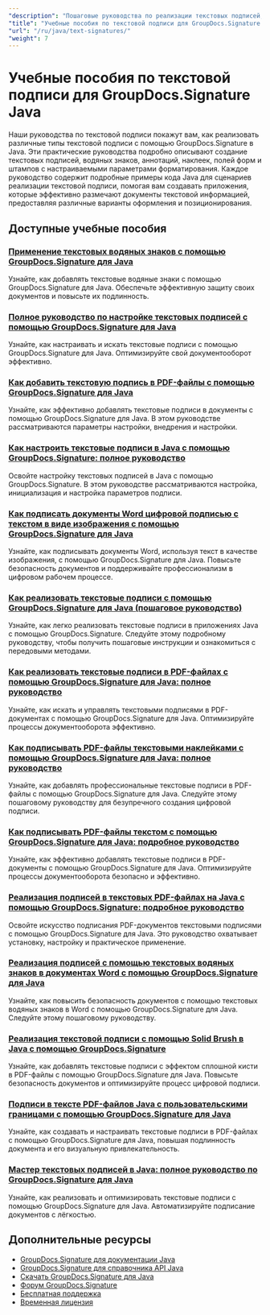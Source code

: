 ```yaml
---
"description": "Пошаговые руководства по реализации текстовых подписей, аннотаций, водяных знаков и текстовой маркировки документов с помощью GroupDocs.Signature для Java."
"title": "Учебные пособия по текстовой подписи для GroupDocs.Signature Java"
"url": "/ru/java/text-signatures/"
"weight": 7
---
```


# Учебные пособия по текстовой подписи для GroupDocs.Signature Java

Наши руководства по текстовой подписи покажут вам, как реализовать различные типы текстовой подписи с помощью GroupDocs.Signature в Java. Эти практические руководства подробно описывают создание текстовых подписей, водяных знаков, аннотаций, наклеек, полей форм и штампов с настраиваемыми параметрами форматирования. Каждое руководство содержит подробные примеры кода Java для сценариев реализации текстовой подписи, помогая вам создавать приложения, которые эффективно размечают документы текстовой информацией, предоставляя различные варианты оформления и позиционирования.

## Доступные учебные пособия

### [Применение текстовых водяных знаков с помощью GroupDocs.Signature для Java](./apply-text-watermark-signature-groupdocs-java/)
Узнайте, как добавлять текстовые водяные знаки с помощью GroupDocs.Signature для Java. Обеспечьте эффективную защиту своих документов и повысьте их подлинность.

### [Полное руководство по настройке текстовых подписей с помощью GroupDocs.Signature для Java](./guide-setting-up-text-signatures-groupdocs-signature-java/)
Узнайте, как настраивать и искать текстовые подписи с помощью GroupDocs.Signature для Java. Оптимизируйте свой документооборот эффективно.

### [Как добавить текстовую подпись в PDF-файлы с помощью GroupDocs.Signature для Java](./groupdocs-signature-java-add-text-signature/)
Узнайте, как эффективно добавлять текстовые подписи в документы с помощью GroupDocs.Signature для Java. В этом руководстве рассматриваются параметры настройки, внедрения и настройки.

### [Как настроить текстовые подписи в Java с помощью GroupDocs.Signature: полное руководство](./configure-text-signatures-java-groupdocs-signature/)
Освойте настройку текстовых подписей в Java с помощью GroupDocs.Signature. В этом руководстве рассматриваются настройка, инициализация и настройка параметров подписи.

### [Как подписать документы Word цифровой подписью с текстом в виде изображения с помощью GroupDocs.Signature для Java](./sign-word-docs-text-image-groupdocs-java/)
Узнайте, как подписывать документы Word, используя текст в качестве изображения, с помощью GroupDocs.Signature для Java. Повысьте безопасность документов и поддерживайте профессионализм в цифровом рабочем процессе.

### [Как реализовать текстовые подписи с помощью GroupDocs.Signature для Java (пошаговое руководство)](./implement-text-signatures-groupdocs-java/)
Узнайте, как легко реализовать текстовые подписи в приложениях Java с помощью GroupDocs.Signature. Следуйте этому подробному руководству, чтобы получить пошаговые инструкции и ознакомиться с передовыми методами.

### [Как реализовать текстовые подписи в PDF-файлах с помощью GroupDocs.Signature для Java: полное руководство](./groupdocs-signature-java-text-signatures-pdf/)
Узнайте, как искать и управлять текстовыми подписями в PDF-документах с помощью GroupDocs.Signature для Java. Оптимизируйте процессы документооборота эффективно.

### [Как подписывать PDF-файлы текстовыми наклейками с помощью GroupDocs.Signature для Java: полное руководство](./groupdocs-signature-java-pdf-text-sticker/)
Узнайте, как добавлять профессиональные текстовые подписи в PDF-файлы с помощью GroupDocs.Signature для Java. Следуйте этому пошаговому руководству для безупречного создания цифровой подписи.

### [Как подписывать PDF-файлы текстом с помощью GroupDocs.Signature для Java: подробное руководство](./sign-pdf-text-groupdocs-signature-java/)
Узнайте, как эффективно добавлять текстовые подписи в PDF-документы с помощью GroupDocs.Signature для Java. Оптимизируйте процессы документооборота безопасно и эффективно.

### [Реализация подписей в текстовых PDF-файлах на Java с помощью GroupDocs.Signature: подробное руководство](./pdf-text-signatures-java-groupdocs-signature/)
Освойте искусство подписания PDF-документов текстовыми подписями с помощью GroupDocs.Signature для Java. Это руководство охватывает установку, настройку и практическое применение.

### [Реализация подписей с помощью текстовых водяных знаков в документах Word с помощью GroupDocs.Signature для Java](./implement-text-watermark-signature-word-documents-groupdocs-java/)
Узнайте, как повысить безопасность документов с помощью текстовых водяных знаков в Word с помощью GroupDocs.Signature для Java. Следуйте этому пошаговому руководству.

### [Реализация текстовой подписи с помощью Solid Brush в Java с помощью GroupDocs.Signature](./groupdocs-signature-java-text-solid-brush/)
Узнайте, как добавлять текстовые подписи с эффектом сплошной кисти в PDF-файлы с помощью GroupDocs.Signature для Java. Повысьте безопасность документов и оптимизируйте процесс цифровой подписи.

### [Подписи в тексте PDF-файлов Java с пользовательскими границами с помощью GroupDocs.Signature для Java](./java-pdf-text-signatures-groupdocs-custom-borders/)
Узнайте, как создавать и настраивать текстовые подписи в PDF-файлах с помощью GroupDocs.Signature для Java, повышая подлинность документа и его визуальную привлекательность.

### [Мастер текстовых подписей в Java: полное руководство по GroupDocs.Signature для Java](./groupdocs-signature-java-text-signatures-guide/)
Узнайте, как реализовать и оптимизировать текстовые подписи с помощью GroupDocs.Signature для Java. Автоматизируйте подписание документов с лёгкостью.

## Дополнительные ресурсы

- [GroupDocs.Signature для документации Java](https://docs.groupdocs.com/signature/java/)
- [GroupDocs.Signature для справочника API Java](https://reference.groupdocs.com/signature/java/)
- [Скачать GroupDocs.Signature для Java](https://releases.groupdocs.com/signature/java/)
- [Форум GroupDocs.Signature](https://forum.groupdocs.com/c/signature)
- [Бесплатная поддержка](https://forum.groupdocs.com/)
- [Временная лицензия](https://purchase.groupdocs.com/temporary-license/)